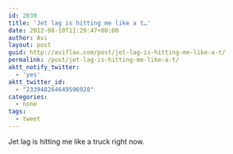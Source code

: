 ```yaml
---
id: 2030
title: 'Jet lag is hitting me like a t…'
date: 2012-08-10T11:29:47+00:00
author: Avi
layout: post
guid: http://aviflax.com/post/jet-lag-is-hitting-me-like-a-t/
permalink: /post/jet-lag-is-hitting-me-like-a-t/
aktt_notify_twitter:
  - 'yes'
aktt_twitter_id:
  - "233948264649596928"
categories:
  - none
tags:
  - tweet
---
```

Jet lag is hitting me like a truck right now.